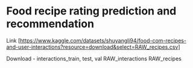 # Food recipe rating prediction and recommendation
Link [https://www.kaggle.com/datasets/shuyangli94/food-com-recipes-and-user-interactions?resource=download&select=RAW_recipes.csv]

Download -
interactions_train, test, val
RAW_interactions
RAW_recipes